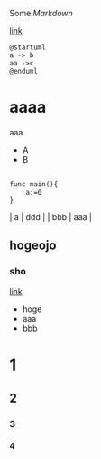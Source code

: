 Some *Markdown*


[link](#sho)

```puml
@startuml
a -> b
aa ->c
@enduml
```
aaaa
===

aaa

- A
- B

```golang

func main(){
    a:=0
}

```

| a | ddd |
| bbb | aaa |


hogeojo
---

### sho

[link](#sho)


- hoge
- aaa
- bbb


# 1
## 2
### 3
#### 4

